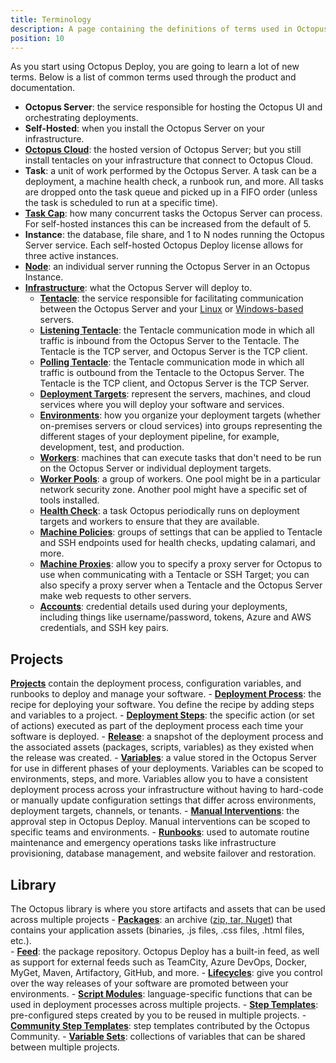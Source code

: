 ```yaml
---
title: Terminology
description: A page containing the definitions of terms used in Octopus Deploy.
position: 10
---
```


As you start using Octopus Deploy, you are going to learn a lot of new terms.  Below is a list of common terms used through the product and documentation.

- **Octopus Server**: the service responsible for hosting the Octopus UI and orchestrating deployments.
- **Self-Hosted**: when you install the Octopus Server on your infrastructure.
- [**Octopus Cloud**](/docs/octopus-cloud/index.md): the hosted version of Octopus Server; but you still install tentacles on your infrastructure that connect to Octopus Cloud.
- **Task**: a unit of work performed by the Octopus Server.  A task can be a deployment, a machine health check, a runbook run, and more.  All tasks are dropped onto the task queue and picked up in a FIFO order (unless the task is scheduled to run at a specific time).
- [**Task Cap**](/docs/support/increase-the-octopus-server-task-cap.md): how many concurrent tasks the Octopus Server can process.  For self-hosted instances this can be increased from the default of 5.
- **Instance**: the database, file share, and 1 to N nodes running the Octopus Server service.  Each self-hosted Octopus Deploy license allows for three active instances.
- [**Node**](/docs/administration/high-availability/managing-high-availability-nodes.md): an individual server running the Octopus Server in an Octopus Instance.  
- [**Infrastructure**](/docs/infrastructure/index.md): what the Octopus Server will deploy to.
    - [**Tentacle**](/docs/security/octopus-tentacle-communication/index.md): the service responsible for facilitating communication between the Octopus Server and your [Linux](/docs/infrastructure/deployment-targets/linux/index.md) or [Windows-based](/docs/infrastructure/deployment-targets/windows-targets/index.md) servers.
    - [**Listening Tentacle**](/docs/infrastructure/deployment-targets/windows-targets/tentacle-communication.md#listening-tentacles-recommended): the Tentacle communication mode in which all traffic is inbound from the Octopus Server to the Tentacle.  The Tentacle is the TCP server, and Octopus Server is the TCP client.
    - [**Polling Tentacle**](/docs/infrastructure/deployment-targets/windows-targets/tentacle-communication.md#polling-tentacles): the Tentacle communication mode in which all traffic is outbound from the Tentacle to the Octopus Server.  The Tentacle is the TCP client, and Octopus Server is the TCP Server.
    - [**Deployment Targets**](/docs/infrastructure/deployment-targets/index.md): represent the servers, machines, and cloud services where you will deploy your software and services.
    - [**Environments**](/docs/infrastructure/environments/index.md): how you organize your deployment targets (whether on-premises servers or cloud services) into groups representing the different stages of your deployment pipeline, for example, development, test, and production.
    - [**Workers**](/docs/infrastructure/workers/index.md): machines that can execute tasks that don't need to be run on the Octopus Server or individual deployment targets.
    - [**Worker Pools**](/docs/infrastructure/workers/worker-pools.md): a group of workers.  One pool might be in a particular network security zone. Another pool might have a specific set of tools installed.
    - [**Health Check**](/docs/infrastructure/deployment-targets/machine-policies.md#health-check): a task Octopus periodically runs on deployment targets and workers to ensure that they are available.
    - [**Machine Policies**](/docs/infrastructure/deployment-targets/machine-policies.md): groups of settings that can be applied to Tentacle and SSH endpoints used for health checks, updating calamari, and more.
    - [**Machine Proxies**](/docs/infrastructure/deployment-targets/proxy-support.md): allow you to specify a proxy server for Octopus to use when communicating with a Tentacle or SSH Target; you can also specify a proxy server when a Tentacle and the Octopus Server make web requests to other servers.
    - [**Accounts**](/docs/infrastructure/deployment-targets/index.md#accounts): credential details used during your deployments, including things like username/password, tokens, Azure and AWS credentials, and SSH key pairs.  
## Projects

[**Projects**](/docs/projects/index.md) contain the deployment process, configuration variables, and runbooks to deploy and manage your software.
    - [**Deployment Process**](/docs/deployment-process/index.md): the recipe for deploying your software. You define the recipe by adding steps and variables to a project. 
    - [**Deployment Steps**](/docs/deployment-process/steps/index.md): the specific action (or set of actions) executed as part of the deployment process each time your software is deployed.
    - [**Release**](/docs/releases/index.md): a snapshot of the deployment process and the associated assets (packages, scripts, variables) as they existed when the release was created. 
    - [**Variables**](/docs/projects/variables/index.md): a value stored in the Octopus Server for use in different phases of your deployments.  Variables can be scoped to environments, steps, and more.  Variables allow you to have a consistent deployment process across your infrastructure without having to hard-code or manually update configuration settings that differ across environments, deployment targets, channels, or tenants.
    - [**Manual Interventions**](/docs/deployment-process/steps/manual-intervention-and-approvals.md): the approval step in Octopus Deploy.  Manual interventions can be scoped to specific teams and environments.
    - [**Runbooks**](/docs/runbooks/index.md): used to automate routine maintenance and emergency operations tasks like infrastructure provisioning, database management, and website failover and restoration.    
## Library 

The Octopus library is where you store artifacts and assets that can be used across multiple projects
    - [**Packages**](/docs/packaging-applications/index.md): an archive ([zip, tar, Nuget](/docs/packaging-applications/index.md#supported-formats)) that contains your application assets (binaries, .js files, .css files, .html files, etc.).    
    - [**Feed**](/docs/packaging-applications/package-repositories/index.md): the package repository.  Octopus Deploy has a built-in feed, as well as support for external feeds such as TeamCity, Azure DevOps, Docker, MyGet, Maven, Artifactory, GitHub, and more.
    - [**Lifecycles**](/docs/releases/lifecycles/index.md): give you control over the way releases of your software are promoted between your environments.
    - [**Script Modules**](/docs/deployment-examples/custom-scripts/script-modules.md): language-specific functions that can be used in deployment processes across multiple projects.
    - [**Step Templates**](/docs/deployment-process/steps/custom-step-templates.md): pre-configured steps created by you to be reused in multiple projects.
    - [**Community Step Templates**](/docs/deployment-process/steps/community-step-templates.md): step templates contributed by the Octopus Community.
    - [**Variable Sets**](/docs/projects/variables/library-variable-sets.md): collections of variables that can be shared between multiple projects.

